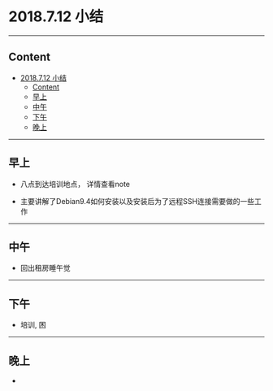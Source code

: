 # 2018.7.12 小结

---

## Content

<!-- TOC -->

- [2018.7.12 小结](#2018712-小结)
    - [Content](#content)
    - [早上](#早上)
    - [中午](#中午)
    - [下午](#下午)
    - [晚上](#晚上)

<!-- /TOC -->

---

## 早上

- 八点到达培训地点， 详情查看note

- 主要讲解了Debian9.4如何安装以及安装后为了远程SSH连接需要做的一些工作

---

## 中午

- 回出租房睡午觉

---

## 下午

- 培训, 困

---

## 晚上

- 

